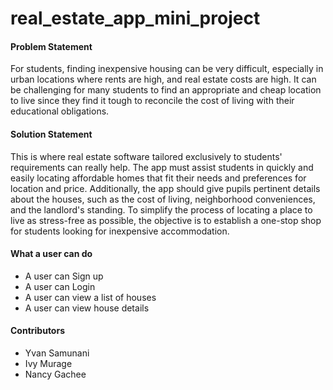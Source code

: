 # real_estate_app_mini_project

#### Problem Statement
For students, finding inexpensive housing can be very difficult, especially in urban locations where rents are high, and real estate costs are high. It can be challenging for many students to find an appropriate and cheap location to live since they find it tough to reconcile the cost of living with their educational obligations. 


#### Solution Statement
This is where real estate software tailored exclusively to students' requirements can really help. The app must assist students in quickly and easily locating affordable homes that fit their needs and preferences for location and price. Additionally, the app should give pupils pertinent details about the houses, such as the cost of living, neighborhood conveniences, and the landlord's standing. To simplify the process of locating a place to live as stress-free as possible, the objective is to establish a one-stop shop for students looking for inexpensive accommodation.

#### What  a user can do
* A user can Sign up
* A user can Login
* A user can view a list of houses
* A user can view house details



#### Contributors
* Yvan Samunani
* Ivy Murage
* Nancy Gachee


